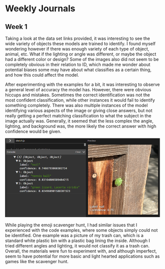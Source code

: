 # Weekly Journals

## Week 1

Taking a look at the data set links provided, it was interesting to see the wide variety of objects these models are trained to identify. I found myself wondering however if there was enough variety of each type of object, animal, etc. What if the lighting or angle was different, or maybe the object had a different color or design? Some of the images also did not seem to be completely obvious in their relation to ID, which made me wonder about potential biases some may have about what classifies as a certain thing, and how this could affect the model. 

After experimenting with the examples for a bit, it was interesting to observe a general level of accuracy the model has. However, there were obvious hiccups and mistakes. Sometimes the correct identification was not the most confident classification, while other instances it would fail to identify something completely. There was also multiple instances of the model identifying various aspects of the image or giving close answers, but not really getting a perfect matching classification to what the subject in the image actually was. Generally, it seemed that the less complex the angle, lighting, and background was, the more likely the correct answer with high confidence would be given. 

![image](bugex.png)

While playing the emoji scavenger hunt, I had similar issues that I experienced with the code examples, where some objects simply could not be identified. One example was a picture of my trash can, which is a standard white plastic bin with a plastic bag lining the inside. Although I tried different angles and lighting, it would not classify it as a trash can. Overall, the materials were fun to experiment with, and although imperfect, seem to have potential for more basic and light hearted applications such as games like the scavenger hunt.  

